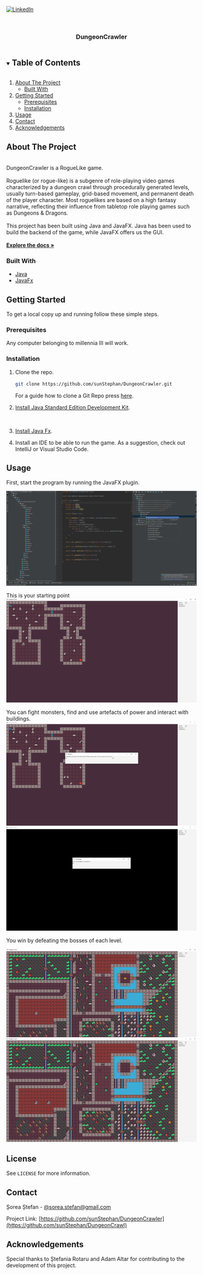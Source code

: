 <!--
*** To avoid retyping too much info. Do a search and replace for the following:
*** github_username, repo_name, twitter_handle, email, project_title, project_description
-->



<!-- PROJECT SHIELDS -->
<!--
*** I'm using markdown "reference style" links for readability.
*** Reference links are enclosed in brackets [ ] instead of parentheses ( ).
*** See the bottom of this document for the declaration of the reference variables
*** for contributors-url, forks-url, etc. This is an optional, concise syntax you may use.
*** https://www.markdownguide.org/basic-syntax/#reference-style-links
-->
[![LinkedIn][linkedin-shield]][linkedin-url]



<!-- PROJECT LOGO -->
<br />
<p align="center">

[comment]: <> (  <a href="https://github.com/sunStephan/DungeonCrawler">)

[comment]: <> (    <img src="images/logo.png" alt="Logo" width="80" height="80">)

[comment]: <> (  </a>)

  <h3 align="center">DungeonCrawler</h3>


<!-- TABLE OF CONTENTS -->
<details open="open">
  <summary><h2 style="display: inline-block">Table of Contents</h2></summary>
  <ol>
    <li>
      <a href="#about-the-project">About The Project</a>
      <ul>
        <li><a href="#built-with">Built With</a></li>
      </ul>
    </li>
    <li>
      <a href="#getting-started">Getting Started</a>
      <ul>
        <li><a href="#prerequisites">Prerequisites</a></li>
        <li><a href="#installation">Installation</a></li>
      </ul>
    </li>
    <li><a href="#usage">Usage</a></li>
    <li><a href="#contact">Contact</a></li>
    <li><a href="#acknowledgements">Acknowledgements</a></li>
  </ol>
</details>



<!-- ABOUT THE PROJECT -->
## About The Project

<p align="left">
    <br />
    DungeonCrawler is a RogueLike game.<br /><br />
    Roguelike (or rogue-like) is a subgenre of role-playing video games characterized by a dungeon crawl through procedurally generated levels, usually turn-based gameplay, grid-based movement, and permanent death of the player character. Most roguelikes are based on a high fantasy narrative, reflecting their influence from tabletop role playing games such as Dungeons & Dragons.
    <br /><br />
    This project has been built using Java and JavaFX.
    Java has been used to build the backend of the game, while JavaFX offers us the GUI.
    <br />
    <br />
    <a href="https://github.com/sunStephan/DungeonCrawler"><strong>Explore the docs »</strong></a>
    <br />

  </p>




### Built With

* [Java](https://en.wikipedia.org/wiki/Java_(software_platform))
* [JavaFx](https://en.wikipedia.org/wiki/JavaFX)



<!-- GETTING STARTED -->
## Getting Started

To get a local copy up and running follow these simple steps.



### Prerequisites

Any computer belonging to millennia III will work.

### Installation

1. Clone the repo.
   ```sh
   git clone https://github.com/sunStephan/DungeonCrawler.git
   ```
    For a guide how to clone a Git Repo press [here](https://docs.github.com/en/github/creating-cloning-and-archiving-repositories/cloning-a-repository-from-github/cloning-a-repository).


2. [Install Java Standard Edition Development Kit](https://www.oracle.com/java/technologies/javase-downloads.html).
<br/>
   

3. [Install Java Fx](https://openjfx.io/).


4. Install an IDE to be able to run the game. As a suggestion, check out IntelliJ or Visual Studio Code.


<!-- USAGE EXAMPLES -->
## Usage

First, start the program by running the JavaFX plugin.

![](readme_images/1.png)

This is your starting point
![](readme_images/2.png)

You can fight monsters, find and use artefacts of power and interact with buildings.
![](readme_images/3.png)
![](readme_images/4.png)

You win by defeating the bosses of each level.

![](readme_images/5.png)
![](readme_images/6.png)

<!-- LICENSE -->
## License

See `LICENSE` for more information.

<!-- CONTACT -->
## Contact

Șorea Ștefan - [@sorea.stefan@gmail.com](sorea.stefan@gmail.com)

Project Link: [https://github.com/sunStephan/DungeonCrawler](https://github.com/sunStephan/DungeonCrawl)



<!-- ACKNOWLEDGEMENTS -->
## Acknowledgements

Special thanks to Ștefania Rotaru and Adam Altar for contributing to the development of this project.





<!-- MARKDOWN LINKS & IMAGES -->
<!-- https://www.markdownguide.org/basic-syntax/#reference-style-links -->
[contributors-shield]: https://img.shields.io/github/contributors/github_username/repo.svg?style=for-the-badge
[contributors-url]: https://github.com/github_username/repo_name/graphs/contributors
[forks-shield]: https://img.shields.io/github/forks/github_username/repo.svg?style=for-the-badge
[forks-url]: https://github.com/github_username/repo_name/network/members
[stars-shield]: https://img.shields.io/github/stars/github_username/repo.svg?style=for-the-badge
[stars-url]: https://github.com/github_username/repo_name/stargazers
[issues-shield]: https://img.shields.io/github/issues/github_username/repo.svg?style=for-the-badge
[issues-url]: https://github.com/github_username/repo_name/issues
[license-shield]: https://img.shields.io/github/license/github_username/repo.svg?style=for-the-badge
[license-url]: https://github.com/github_username/repo_name/blob/master/LICENSE.txt
[linkedin-shield]: https://img.shields.io/badge/-LinkedIn-black.svg?style=for-the-badge&logo=linkedin&colorB=555
[linkedin-url]: https://linkedin.com/in/github_username
